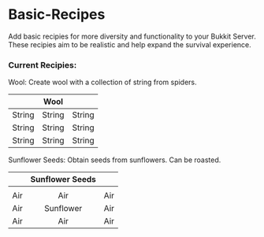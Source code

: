 # Basic-Recipes
Add basic recipies for more diversity and functionality to your Bukkit Server.  
These recipies aim to be realistic and help expand the survival experience.

### Current Recipies:  

Wool: Create wool with a collection of string from spiders.  

|              |      Wool      |               |  
| :---         |     :---:      |          ---: |  
|    String    |     String     |     String    |  
|    String    |     String     |     String    |  
|    String    |     String     |     String    |  

Sunflower Seeds: Obtain seeds from sunflowers. Can be roasted.  

|              | Sunflower Seeds|               |  
| :---         |     :---:      |          ---: |  
|              |                |               | 
|     Air      |      Air       |      Air      |  
|     Air      |    Sunflower   |      Air      |  
|     Air      |      Air       |      Air      |  
